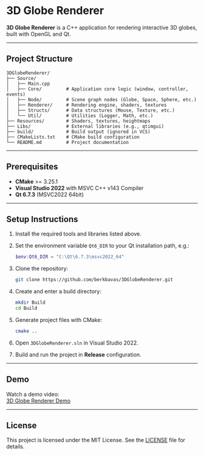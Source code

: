 # 3D Globe Renderer

**3D Globe Renderer** is a C++ application for rendering interactive 3D globes, built with OpenGL and Qt.

---

## Project Structure

```text
3DGlobeRenderer/
├── Source/
│   ├── Main.cpp
│   ├── Core/         # Application core logic (window, controller, events)
│   ├── Node/         # Scene graph nodes (Globe, Space, Sphere, etc.)
│   ├── Renderer/     # Rendering engine, shaders, textures
│   ├── Structs/      # Data structures (Mouse, Texture, etc.)
│   └── Util/         # Utilities (Logger, Math, etc.)
├── Resources/        # Shaders, textures, heightmaps
├── Libs/             # External libraries (e.g., qtimgui)
├── build/            # Build output (ignored in VCS)
├── CMakeLists.txt    # CMake build configuration
└── README.md         # Project documentation
```

---

## Prerequisites

- **CMake** >= 3.25.1
- **Visual Studio 2022** with MSVC C++ v143 Compiler
- **Qt 6.7.3** (MSVC2022 64bit)

---

## Setup Instructions

1. Install the required tools and libraries listed above.
2. Set the environment variable `Qt6_DIR` to your Qt installation path, e.g.:

	```powershell
	$env:Qt6_DIR = "C:\Qt\6.7.3\msvc2022_64"
	```

3. Clone the repository:

	```sh
	git clone https://github.com/berkbavas/3DGlobeRenderer.git
	```

4. Create and enter a build directory:

	```sh
	mkdir Build
	cd Build
	```

5. Generate project files with CMake:

	```sh
	cmake ..
	```

6. Open `3DGlobeRenderer.sln` in Visual Studio 2022.
7. Build and run the project in **Release** configuration.

---

## Demo

Watch a demo video:  
[3D Globe Renderer Demo](https://github.com/user-attachments/assets/4df2122d-be62-48bf-8dea-97887d2e4332)

---

## License

This project is licensed under the MIT License. See the [LICENSE](LICENSE) file for details.
